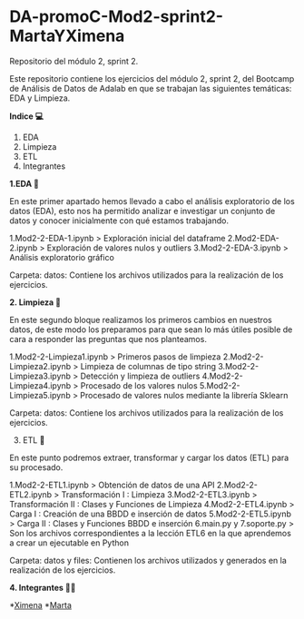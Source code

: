 # DA-promoC-Mod2-sprint2-MartaYXimena

Repositorio del módulo 2, sprint 2.

Este repositorio contiene los ejercicios del módulo 2, sprint 2, del Bootcamp de Análisis de Datos de Adalab en que se trabajan las siguientes temáticas: EDA y Limpieza.

**Indice 💻**
1. EDA
2. Limpieza
3. ETL
4. Integrantes



**1.EDA :bookmark_tabs:**

En este primer apartado hemos llevado a cabo el análisis exploratorio de los datos (EDA), esto nos ha permitido analizar e investigar un conjunto de    datos y conocer inicialmente con qué estamos trabajando.

1.Mod2-2-EDA-1.ipynb > Exploración inicial del dataframe
2.Mod2-EDA-2.ipynb > Exploración de valores nulos y outliers
3.Mod2-2-EDA-3.ipynb > Análisis exploratorio gráfico

Carpeta: datos: Contiene los archivos utilizados para la realización de los ejercicios.

  
  
**2. Limpieza 	:broom:**

En este segundo bloque realizamos los primeros cambios en nuestros datos, de este modo los preparamos para que sean lo más útiles posible de cara a         responder las preguntas que nos planteamos. 

1.Mod2-2-Limpieza1.ipynb > Primeros pasos de limpieza
2.Mod2-2-Limpieza2.ipynb > Limpieza de columnas de tipo string
3.Mod2-2-Limpieza3.ipynb > Detección y limpieza de outliers
4.Mod2-2-Limpieza4.ipynb > Procesado de los valores nulos
5.Mod2-2-Limpieza5.ipynb > Procesado de valores nulos mediante la librería Sklearn


Carpeta: datos: Contiene los archivos utilizados para la realización de los ejercicios.



3. ETL 🌠 

En este punto podremos extraer, transformar y cargar los datos (ETL) para su procesado.
    
1.Mod2-2-ETL1.ipynb > Obtención de datos de una API
2.Mod2-2-ETL2.ipynb > Transformación I : Limpieza
3.Mod2-2-ETL3.ipynb > Transformación II : Clases y Funciones de Limpieza
4.Mod2-2-ETL4.ipynb > Carga I : Creación de una BBDD e inserción de datos
5.Mod2-2-ETL5.ipynb > Carga II : Clases y Funciones BBDD e inserción
6.main.py y 7.soporte.py > Son los archivos correspondientes a la lección ETL6 en la que aprendemos a crear un ejecutable en Python
    
Carpeta: datos y files: Contienen los archivos utilizados y generados en la realización de los ejercicios.


**4. Integrantes 👩👩**
  
  *[Ximena](https://github.com/XimenaPTM)
  *[Marta](https://github.com/MartaOrdas)
